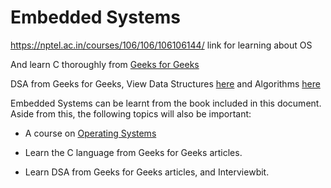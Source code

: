 # Embedded Systems

https://nptel.ac.in/courses/106/106/106106144/
link for learning about OS


And learn C thoroughly from [Geeks for Geeks](https://www.geeksforgeeks.org/c-programming-language/)


DSA from  Geeks for Geeks, View Data Structures [here](https://www.geeksforgeeks.org/data-structures/) and Algorithms [here](https://www.geeksforgeeks.org/fundamentals-of-algorithms/)

Embedded Systems can be learnt from the book included in this document. Aside from this, the following topics will also be important:

* A course on [Operating Systems](https://nptel.ac.in/courses/106/106/106106144/)

* Learn the C language from Geeks for Geeks articles. 

* Learn DSA from Geeks for Geeks articles, and Interviewbit.  

